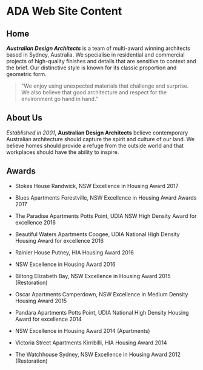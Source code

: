 # ADA Web Site Content
## Home

**_Australian Design Architects_** is a team of multi-award winning architects based in Sydney, Australia.
We specialise in residential and commercial projects of high-quality finishes and details that are sensitive to context and the brief. Our distinctive style is known for its classic proportion and geometric form. 

>"We enjoy using unexpected materials that challenge and surprise. We also believe that good architecture and respect for the environment go hand in hand."
## About Us
_Established in 2001_, **Australian Design Architects** believe contemporary Australian architecture should capture the spirit and culture of our land. We believe homes should provide a refuge from the outside world and that workplaces should have the ability to inspire. 
## Awards

* Stokes House Randwick, NSW Excellence in Housing Award 2017

* Blues Apartments Forestville, NSW Excellence in Housing Award Awards 2017

* The Paradise Apartments Potts Point, UDIA NSW High Density Award for excellence 2016

* Beautiful Waters Apartments Coogee, UDIA National High Density Housing Award for excellence 2016

* Rainier House Putney, HIA Housing Award 2016
* NSW Excellence in Housing Award 2016

* Biltong Elizabeth Bay, NSW Excellence in Housing Award 2015 (Restoration)

* Oscar Apartments Camperdown, NSW Excellence in Medium Density Housing Award 2015 

* Pandara Apartments Potts Point, UDIA National High Density Housing Award for excellence 2014
* NSW Excellence in Housing Award 2014 (Apartments)

* Victoria Street Apartments Kirribilli, HIA Housing Award 2014

* The Watchhouse Sydney, NSW Excellence in Housing Award 2012 (Restoration)

